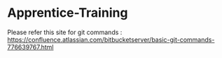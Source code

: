 # Apprentice-Training

Please refer this site for git commands : https://confluence.atlassian.com/bitbucketserver/basic-git-commands-776639767.html